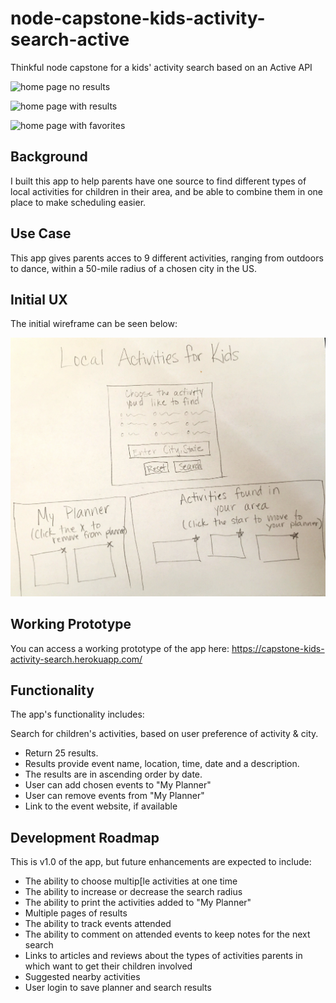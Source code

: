 # node-capstone-kids-activity-search-active
Thinkful node capstone for a kids' activity search based on an Active API


![home page no results](https://brandylavoy.github.io/node-capstone-find-and-register-for-events/git_hub_images/home-page-no-results.png)


![home page with results](https://brandylavoy.github.io/node-capstone-find-and-register-for-events/git_hub_images/home-page-with-results.png)


![home page with favorites](https://brandylavoy.github.io/node-capstone-find-and-register-for-events/git_hub_images/home-page-with-favorites.png)


## Background

I built this app to help parents have one source to find different types of local activities for children in their area, and be able to combine them in one place to make scheduling easier.

## Use Case

This app gives parents acces to 9 different activities, ranging from outdoors to dance, within a 50-mile radius of a chosen city in the US.


## Initial UX

The initial wireframe can be seen below:

![Initial Wireframe](https://github.com/jamicope/node-capstone-kids-activity-search-active/blob/master/wireframe-node-capstone.jpg)

## Working Prototype

You can access a working prototype of the app here: https://capstone-kids-activity-search.herokuapp.com/

## Functionality

The app's functionality includes:

Search for children's activities, based on user preference of activity & city.
* Return 25 results.
* Results provide event name, location, time, date and a description.
* The results are in ascending order by date.
* User can add chosen events to "My Planner"
* User can remove events from "My Planner"
* Link to the event website, if available

## Development Roadmap

This is v1.0 of the app, but future enhancements are expected to include:

* The ability to choose multip[le activities at one time
* The ability to increase or decrease the search radius
* The ability to print the activities added to "My Planner"
* Multiple pages of results
* The ability to track events attended
* The ability to comment on attended events to keep notes for the next search
* Links to articles and reviews about the types of activities parents in which want to get their children involved
* Suggested nearby activities
* User login to save planner and search results

